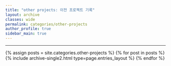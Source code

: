 ```yaml
---
title: "other projects: 이전 프로젝트 기록"
layout: archive
classes: wide
permalink: categories/other-projects
author_profile: true
sidebar_main: true
---
```



***

{% assign posts = site.categories.other-projects %}
{% for post in posts %} {% include archive-single2.html type=page.entries_layout %} {% endfor %}
 